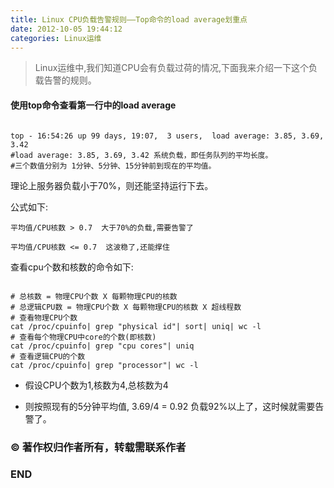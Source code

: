 ```yaml
---
title: Linux CPU负载告警规则——Top命令的load average划重点
date: 2012-10-05 19:44:12
categories: Linux运维
---
```


>Linux运维中,我们知道CPU会有负载过荷的情况,下面我来介绍一下这个负载告警的规则。

#### 使用top命令查看第一行中的load average

``` shell

top - 16:54:26 up 99 days, 19:07,  3 users,  load average: 3.85, 3.69, 3.42
#load average: 3.85, 3.69, 3.42 系统负载，即任务队列的平均长度。
#三个数值分别为 1分钟、5分钟、15分钟前到现在的平均值。

```

理论上服务器负载小于70%，则还能坚持运行下去。

公式如下:
``` shell
平均值/CPU核数 > 0.7  大于70%的负载,需要告警了

平均值/CPU核数 <= 0.7  这波稳了,还能撑住
```

查看cpu个数和核数的命令如下:

``` shell

# 总核数 = 物理CPU个数 X 每颗物理CPU的核数 
# 总逻辑CPU数 = 物理CPU个数 X 每颗物理CPU的核数 X 超线程数
# 查看物理CPU个数
cat /proc/cpuinfo| grep "physical id"| sort| uniq| wc -l
# 查看每个物理CPU中core的个数(即核数)
cat /proc/cpuinfo| grep "cpu cores"| uniq
# 查看逻辑CPU的个数
cat /proc/cpuinfo| grep "processor"| wc -l

```

* 假设CPU个数为1,核数为4,总核数为4


* 则按照现有的5分钟平均值, 3.69/4 = 0.92 负载92%以上了，这时候就需要告警了。


### © 著作权归作者所有，转载需联系作者

### END